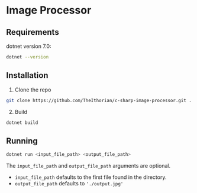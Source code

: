 # Image Processor

## Requirements

dotnet version 7.0:

```sh
dotnet --version
```

## Installation

1. Clone the repo

```sh
git clone https://github.com/TheIthorian/c-sharp-image-processor.git .
```

2. Build

```sh
dotnet build
```

## Running

```sh
dotnet run <input_file_path> <output_file_path>
```

The `input_file_path` and `output_file_path` arguments are optional.

-   `input_file_path` defaults to the first file found in the directory.
-   `output_file_path` defaults to `'./output.jpg'`
